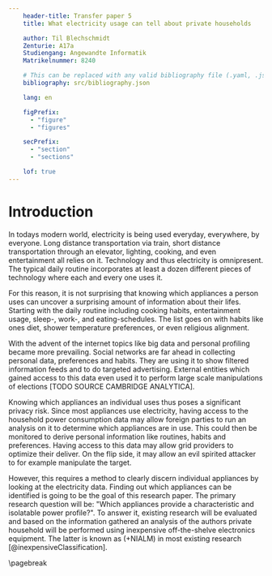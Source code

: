```yaml
---
    header-title: Transfer paper 5
    title: What electricity usage can tell about private households

    author: Til Blechschmidt
    Zenturie: A17a
    Studiengang: Angewandte Informatik
    Matrikelnummer: 8240

    # This can be replaced with any valid bibliography file (.yaml, .json, .bib)
    bibliography: src/bibliography.json

    lang: en

    figPrefix:
      - "figure"
      - "figures"

    secPrefix:
      - "section"
      - "sections"

    lof: true
---
```


# Introduction

In todays modern world, electricity is being used everyday, everywhere, by everyone. Long distance transportation via train, short distance transportation through an elevator, lighting, cooking, and even entertainment all relies on it. Technology and thus electricity is omnipresent. The typical daily routine incorporates at least a dozen different pieces of technology where each and every one uses it.

For this reason, it is not surprising that knowing which appliances a person uses can uncover a surprising amount of information about their lifes. Starting with the daily routine including cooking habits, entertainment usage, sleep-, work-, and eating-schedules. The list goes on with habits like ones diet, shower temperature preferences, or even religious alignment.

With the advent of the internet topics like big data and personal profiling became more prevailing. Social networks are far ahead in collecting personal data, preferences and habits. They are using it to show filtered information feeds and to do targeted advertising. External entities which gained access to this data even used it to perform large scale manipulations of elections [TODO SOURCE CAMBRIDGE ANALYTICA].

Knowing which appliances an individual uses thus poses a significant privacy risk. Since most appliances use electricity, having access to the household power consumption data may allow foreign parties to run an analysis on it to determine which appliances are in use. This could then be monitored to derive personal information like routines, habits and preferences. Having access to this data may allow grid providers to optimize their deliver. On the flip side, it may allow an evil spirited attacker to for example manipulate the target.

However, this requires a method to clearly discern individual appliances by looking at the electricity data. Finding out which appliances can be identified is going to be the goal of this research paper. The primary research question will be: "Which appliances provide a characteristic and isolatable power profile?". To answer it, existing research will be evaluated and based on the information gathered an analysis of the authors private household will be performed using inexpensive off-the-shelve electronics equipment. The latter is known as (+NIALM) in most existing research [@inexpensiveClassification].

\pagebreak
